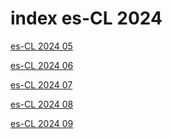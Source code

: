 # index es-CL 2024

<a href="./05">es-CL 2024 05</a>

<a href="./06">es-CL 2024 06</a>

<a href="./07">es-CL 2024 07</a>

<a href="./08">es-CL 2024 08</a>

<a href="./09">es-CL 2024 09</a>
